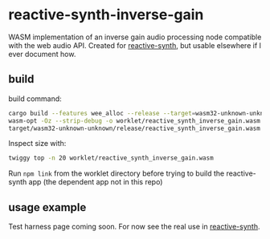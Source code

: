 # reactive-synth-inverse-gain

WASM implementation of an inverse gain audio processing node compatible with the web audio API. Created for [reactive-synth](https://github.com/PatrickStephansen/reactive-synth), but usable elsewhere if I ever document how.

## build

build command:

```bash
cargo build --features wee_alloc --release --target=wasm32-unknown-unknown && \
wasm-opt -Oz --strip-debug -o worklet/reactive_synth_inverse_gain.wasm \
target/wasm32-unknown-unknown/release/reactive_synth_inverse_gain.wasm
```
Inspect size with:

```bash
twiggy top -n 20 worklet/reactive_synth_inverse_gain.wasm
```

Run `npm link` from the worklet directory before trying to build the reactive-synth app (the dependent app not in this repo)

## usage example

Test harness page coming soon. For now see the real use in [reactive-synth](https://github.com/PatrickStephansen/reactive-synth).
